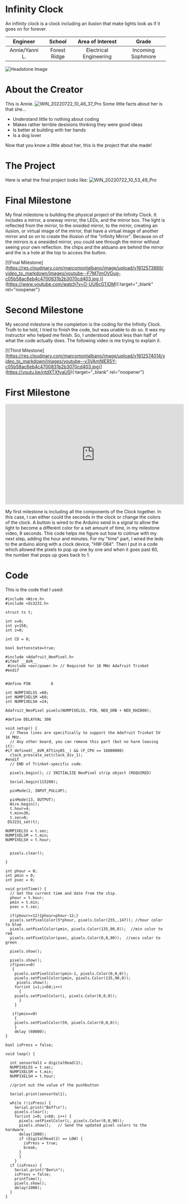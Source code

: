 ﻿# Infinity Clock
An infinity clock is a clock including an ilusion that make lights look as if it goes on for forever.

| **Engineer** | **School** | **Area of Interest** | **Grade** |
|:--:|:--:|:--:|:--:|
| Annie/Yanni L. | Forest Ridge | Electrical Engineering | Incoming Sophmore

![Headstone Image](https://github.com/BlueStampEng/BSE_Template_Portfolio/blob/4655d8c4b2f1d0fa5912511d0b39542520b9f88e/branding/BlueStamp-Engineering-Logo-White.png)

# About the Creator
This is Annie.
![WIN_20220722_10_46_37_Pro](https://user-images.githubusercontent.com/108947618/180495279-26b0bb6d-49b5-4e88-afb6-9bee78cea248.jpg)
Some little facts about her is that she...
- Understand little to nothing about coding
- Makes rather terrible desisions thinking they were good ideas
- Is better at building with her hands
- Is a dog lover

Now that you know a little about her, this is the project that she made!

# The Project
Here is what the final project looks like:
![WIN_20220722_10_53_49_Pro](https://user-images.githubusercontent.com/108947618/180496439-646a3e23-b6e8-4c3b-bd36-e2dd94645607.jpg)
  
# Final Milestone
My final milestone is building the physical project of the Infinity Clock. It includes a mirror, a oneway mirror, the LEDs, and the mirror box. The light is reflected from the mirror, to the onsided mirror, to the mirror, creating an ilusion, or virtual image of the mirror, that have a virtual image of another mirror and so on to create the illusion of the "infinity Mirror". Because on of the mirrors is a onesided mirror, you could see through the mirror without seeing your own reflection. the chips and the alduano are behind the mirror and the is a hole at the top to access the button.

[![Final Milestone][(https://res.cloudinary.com/marcomontalbano/image/upload/v1612573869/video_to_markdown/images/youtube--F7M7imOVGug-c05b58ac6eb4c4700831b2b3070cd403.jpg )](https://www.youtube.com/watch?v=F7M7imOVGug&feature=emb_logo "Final Milestone")](https://www.youtube.com/watch?v=O-UU6cGTjDM){:target="_blank" rel="noopener"}

# Second Milestone
My second milestone is the completion is the coding for the Infinity Clock. Truth to be told, I tried to finish the code, but was unable to do so. It was my instructor who helped me finish. So, I understood about less than half of what the code actually does. The following video is me trying to explain it.

[![Third Milestone][(https://res.cloudinary.com/marcomontalbano/image/upload/v1612574014/video_to_markdown/images/youtube--y3VAmNlER5Y-c05b58ac6eb4c4700831b2b3070cd403.jpg)](https://www.youtube.com/watch?v=y3VAmNlER5Y&feature=emb_logo "Second Milestone")](https://youtu.be/ntdXTXfvaU0){:target="_blank" rel="noopener"}
# First Milestone

<iframe width="560" height="315" src="https://www.youtube.com/embed/4FBheR3g7aQ" title="YouTube video player" frameborder="0" allow="accelerometer; autoplay; clipboard-write; encrypted-media; gyroscope; picture-in-picture" allowfullscreen></iframe>

My first milestone is including all the components of the Clock together. In this case, I can either could the seconds in the clock or change the colors of the clock. A button is wired to the Arduino send in a signal to allow the light to become a different color for a set amount of time, in my milestone video, 8 seconds. This code helps me figure out how to cotinue with my next step, adding the hour and minutes. For my "time" part, I wired the leds to the arduino along with a clock device, "HW-084". Then I put in a code which allowed the pixels to pop up one by one and when it goes past 60, the number that pops up goes back to 1.

# Code
This is the code that I used:

```cp
#include <Wire.h>
#include <ds3231.h>
 
struct ts t; 

int x=0;
int y=150;
int z=0;

int CD = 0;

bool buttonstate=true;

#include <Adafruit_NeoPixel.h>
#ifdef __AVR__
 #include <avr/power.h> // Required for 16 MHz Adafruit Trinket
#endif


#define PIN         6

int NUMPIXELSS =60;
int NUMPIXELSM =60;
int NUMPIXELSH =24;

Adafruit_NeoPixel pixels(NUMPIXELSS, PIN, NEO_GRB + NEO_KHZ800);

#define DELAYVAL 300

void setup() {
  // These lines are specifically to support the Adafruit Trinket 5V 16 MHz.
  // Any other board, you can remove this part (but no harm leaving it):
#if defined(__AVR_ATtiny85__) && (F_CPU == 16000000)
  clock_prescale_set(clock_div_1);
#endif
  // END of Trinket-specific code.

  pixels.begin(); // INITIALIZE NeoPixel strip object (REQUIRED)
  
  Serial.begin(115200);

  pinMode(2, INPUT_PULLUP);

  pinMode(13, OUTPUT);
  Wire.begin();
  t.hour=4; 
  t.min=36;
  t.sec=0;
 DS3231_set(t); 

NUMPIXELSS = t.sec;
NUMPIXELSM = t.min;
NUMPIXELSH = t.hour;

  
  pixels.clear();

}

int phour = 0;
int pmin = 0;
int psec = 0;

void printTime() {
  // Get the current time and date from the chip.
  phour = t.hour;
  pmin = t.min;
  psec = t.sec;
  
  if(phour>=12){phour=phour-12;}
  pixels.setPixelColor(5*phour, pixels.Color(255,,147)); //hour color to blue
  pixels.setPixelColor(pmin, pixels.Color(135,90,0));  //min color to red
  pixels.setPixelColor(psec, pixels.Color(0,0,90));  //secs color to green
  
  pixels.show();

  pixels.show();
  if(psec==0)
   { 
    pixels.setPixelColor(pmin-1, pixels.Color(0,0,0));
    pixels.setPixelColor(pmin, pixels.Color(135,90,0));
     pixels.show();
    for(int i=1;i<60;i++)
      {
    pixels.setPixelColor(i, pixels.Color(0,0,0));
      }
    }

   if(pmin==0)
    { 
    pixels.setPixelColor(59, pixels.Color(0,0,0));
    }
    delay (60000);
}

bool isPress = false;

void loop() {
  
  int sensorVal1 = digitalRead(2);
  NUMPIXELSS = t.sec;
  NUMPIXELSM = t.min;
  NUMPIXELSH = t.hour;

  //print out the value of the pushbutton

  Serial.print(sensorVal1);

  while (!isPress) {
    Serial.print("Boff\n");
    pixels.clear();
    for(int i=0; i<60; i++) {
      pixels.setPixelColor(i, pixels.Color(0,0,90));
      pixels.show();   // Send the updated pixel colors to the hardware.
      delay(1000);
      if (digitalRead(2) == LOW) {
        isPress = true;
        break;
      }
      }
    }
  if (isPress) {
    Serial.print("Bon\n");
    isPress = false;
    printTime();
    pixels.show();
    delay(1000);
  }
}  
```
